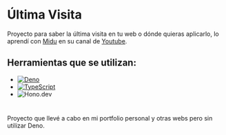 # Última Visita

Proyecto para saber la última visita en tu web o dónde quieras aplicarlo, lo aprendí con [Midu](https://https://github.com/midudev) en su canal de [Youtube](https://www.youtube.com/@midulive).

## Herramientas que se utilizan:
- [![Deno](https://img.shields.io/badge/Deno-000000?style=flat&logo=deno&logoColor=white)](https://deno.land/)
- [![TypeScript](https://img.shields.io/badge/TypeScript-007ACC?style=flat&logo=typescript&logoColor=white)](https://www.typescriptlang.org/)
- ![Hono.dev](https://img.shields.io/badge/Hono.dev-<COLOR>?style=flat&logo=none)

#

Proyecto que llevé a cabo en mi portfolio personal y otras webs pero sin utilizar Deno.


